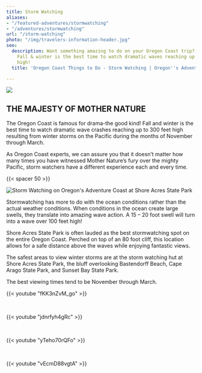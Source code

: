 ```yaml
---
title: Storm Watching
aliases:
- "/featured-adventures/stormwatching"
- "/adventures/stormwatching"
url: "/storm-watching"
photo: "/img/travelers-information-header.jpg"
seo:
  description: Want something amazing to do on your Oregon Coast trip? Try storm watching!
    Fall & winter is the best time to watch dramatic waves reaching up to 120 feet
    high!
  title: 'Oregon Coast Things to Do - Storm Watching | Oregon''s Adventure Coast '

---
```

[![](/img/storm-watching-special-695x322.jpg)](/storm15)

## THE MAJESTY OF MOTHER NATURE

The Oregon Coast is famous for drama-the good kind!  Fall and winter is the best time to watch dramatic wave crashes reaching up to 300 feet high resulting from winter storms on the Pacific during the months of November through March.

As Oregon Coast experts, we can assure you that it doesn’t matter how many times you have witnessed Mother Nature’s fury over the mighty Pacific, storm watchers have a different experience each and every time.

{{< spacer 50 >}}

![Storm Watching on Oregon's Adventure Coast at Shore Acres State Park](/img/storm-watch-collage-695x322.jpg)

Stormwatching has more to do with the ocean conditions rather than the actual weather conditions.  When conditions in the ocean create large swells, they translate into amazing wave action. A 15 – 20 foot swell will turn into a wave over 100 feet high!

Shore Acres State Park is often lauded as the best stormwatching spot on the entire Oregon Coast. Perched on top of an 80 foot cliff, this location allows for a safe distance above the waves while enjoying fantastic views.

The safest areas to view winter storms are at the storm watching hut at Shore Acres State Park, the bluff overlooking Bastendorff Beach, Cape Arago State Park, and Sunset Bay State Park.

The best viewing times tend to be November through March.

{{< youtube "fKK3nZvM_go" >}}

<br>

{{< youtube "jdnrfyh4gRc" >}}

<br>

{{< youtube "yTeho70rQFo" >}}

<br>

{{< youtube "vEcmD88vgtA" >}}